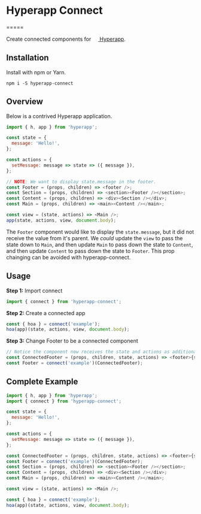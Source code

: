 # Hyperapp Connect

=====

Create connected components for [<img height=15 src=https://cdn.rawgit.com/JorgeBucaran/f53d2c00bafcf36e84ffd862f0dc2950/raw/882f20c970ff7d61aa04d44b92fc3530fa758bc0/Hyperapp.svg> Hyperapp](https://github.com/hyperapp/hyperapp).

## Installation

Install with npm or Yarn.

```
npm i -S hyperapp-connect
```

## Overview

Below is a contrived Hyperapp application.

```js
import { h, app } from 'hyperapp';

const state = {
  message: 'Hello!',
};

const actions = {
  setMessage: message => state => ({ message }),
};

// NOTE: We want to display state.message in the footer.
const Footer = (props, children) => <footer />;
const Section = (props, children) => <section><Footer /></section>;
const Content = (props, children) => <div><Section /></div>;
const Main = (props, children) => <main><Content /></main>;

const view = (state, actions) => <Main />;
app(state, actions, view, document.body);
```

The `Footer` component would like to display the `state.message`, but it did not receive the value from it's parent. We _could_ update the `view` to pass the state down to `Main`, and then update `Main` to pass down the state to `Content`, and then update `Content` to pass down the state to `Footer`.  This prop chainging can be avoided with hyperapp-connect.

## Usage
**Step 1:** Import connect
```js
import { connect } from 'hyperapp-connect';
```

**Step 2:** Create a connected app
```js
const { hoa } = connect('example');
hoa(app)(state, actions, view, document.body);
```

**Step 3:** Change Footer to be a connected component
```js
// Notice the component now receives the state and actions as additional parameters
const ConnectedFooter = (props, children, state, actions) => <footer>{state.message}</footer>;
const Footer = connect('example')(ConnectedFooter);
```

## Complete Example
```js
import { h, app } from 'hyperapp';
import { connect } from 'hyperapp-connect';

const state = {
  message: 'Hello!',
};

const actions = {
  setMessage: message => state => ({ message }),
};

const ConnectedFooter = (props, children, state, actions) => <footer>{state.message}</footer>;
const Footer = connect('example')(ConnectedFooter);
const Section = (props, children) => <section><Footer /></section>;
const Content = (props, children) => <div><Section /></div>;
const Main = (props, children) => <main><Content /></main>;

const view = (state, actions) => <Main />;

const { hoa } = connect('example');
hoa(app)(state, actions, view, document.body);
```
